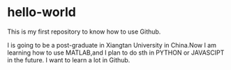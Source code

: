 # hello-world
This is my first repository to know how to use Github.

I is going to be a post-graduate in Xiangtan University in China.Now I am learning how to use MATLAB,and I plan to do sth in PYTHON or JAVASCIPT in the future. I want to learn a lot in Github.
